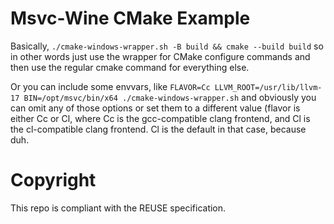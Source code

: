 # Msvc-Wine CMake Example

Basically, `./cmake-windows-wrapper.sh -B build && cmake --build build` so in other words just use the wrapper for CMake configure commands and then use the regular cmake command for everything else.

Or you can include some envvars, like `FLAVOR=Cc LLVM_ROOT=/usr/lib/llvm-17 BIN=/opt/msvc/bin/x64 ./cmake-windows-wrapper.sh` and obviously you can omit any of those options or set them to a different value (flavor is either Cc or Cl, where Cc is the gcc-compatible clang frontend, and Cl is the cl-compatible clang frontend. Cl is the default in that case, because duh.

# Copyright

This repo is compliant with the REUSE specification.
